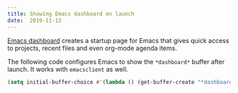 ```yaml
---
title: Showing Emacs dashboard on launch
date:  2019-11-13
---
```


[Emacs dashboard](https://github.com/emacs-dashboard/emacs-dashboard) creates a
startup page for Emacs that gives quick access to projects, recent files and
even org-mode agenda items.

The following code configures Emacs to show the `*dashboard*` buffer after
launch. It works with `emacsclient` as well.

```lisp
(setq initial-buffer-choice #'(lambda () (get-buffer-create "*dashboard*")))
```

